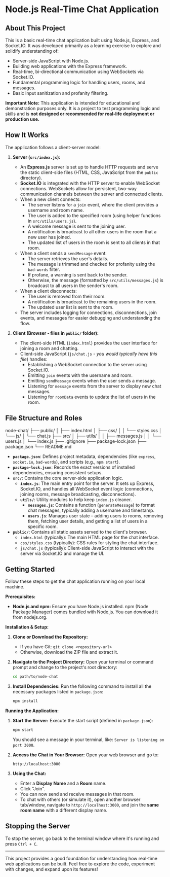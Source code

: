# Node.js Real-Time Chat Application

## About This Project

This is a basic real-time chat application built using Node.js, Express, and Socket.IO. It was developed primarily as a learning exercise to explore and solidify understanding of:

*   Server-side JavaScript with Node.js.
*   Building web applications with the Express framework.
*   Real-time, bi-directional communication using WebSockets via Socket.IO.
*   Fundamental programming logic for handling users, rooms, and messages.
*   Basic input sanitization and profanity filtering.

**Important Note:** This application is intended for educational and demonstration purposes only. It is a project to test programming logic and skills and is **not designed or recommended for real-life deployment or production use.**

## How It Works

The application follows a client-server model:

1.  **Server (`src/index.js`):**
    *   An **Express.js** server is set up to handle HTTP requests and serve the static client-side files (HTML, CSS, JavaScript from the `public` directory).
    *   **Socket.IO** is integrated with the HTTP server to enable WebSocket connections. WebSockets allow for persistent, two-way communication channels between the server and connected clients.
    *   When a new client connects:
        *   The server listens for a `join` event, where the client provides a username and room name.
        *   The user is added to the specified room (using helper functions in `src/utils/users.js`).
        *   A welcome message is sent to the joining user.
        *   A notification is broadcast to all other users in the room that a new user has joined.
        *   The updated list of users in the room is sent to all clients in that room.
    *   When a client sends a `sendMessage` event:
        *   The server retrieves the user's details.
        *   The message is trimmed and checked for profanity using the `bad-words` filter.
        *   If profane, a warning is sent back to the sender.
        *   Otherwise, the message (formatted by `src/utils/messages.js`) is broadcast to all users in the sender's room.
    *   When a client disconnects:
        *   The user is removed from their room.
        *   A notification is broadcast to the remaining users in the room.
        *   The updated user list is sent to the room.
    *   The server includes logging for connections, disconnections, join events, and messages for easier debugging and understanding the flow.

2.  **Client (Browser - files in `public/` folder):**
    *   The client-side HTML (`index.html`) provides the user interface for joining a room and chatting.
    *   Client-side JavaScript (`js/chat.js` - *you would typically have this file*) handles:
        *   Establishing a WebSocket connection to the server using Socket.IO.
        *   Emitting `join` events with the username and room.
        *   Emitting `sendMessage` events when the user sends a message.
        *   Listening for `message` events from the server to display new chat messages.
        *   Listening for `roomData` events to update the list of users in the room.

## File Structure and Roles

node-chat/ ├── public/ │ ├── index.html │ ├── css/ │ │ └── styles.css │ └── js/ │ └── chat.js ├── src/ │ ├── utils/ │ │ ├── messages.js │ │ └── users.js │ └── index.js ├── .gitignore ├── package-lock.json ├── package.json └── README.md

*   **`package.json`**: Defines project metadata, dependencies (like `express`, `socket.io`, `bad-words`), and scripts (e.g., `npm start`).
*   **`package-lock.json`**: Records the exact versions of installed dependencies, ensuring consistent setups.
*   **`src/`**: Contains the core server-side application logic.
    *   **`index.js`**: The main entry point for the server. It sets up Express, Socket.IO, and handles all WebSocket event logic (connections, joining rooms, message broadcasting, disconnections).
    *   **`utils/`**: Utility modules to help keep `index.js` cleaner.
        *   **`messages.js`**: Contains a function (`generateMessage`) to format chat messages, typically adding a username and timestamp.
        *   **`users.js`**: Manages user state – adding users to rooms, removing them, fetching user details, and getting a list of users in a specific room.
*   **`public/`**: Contains all static assets served to the client's browser.
    *   `index.html` (typically): The main HTML page for the chat interface.
    *   `css/styles.css` (typically): CSS rules for styling the chat interface.
    *   `js/chat.js` (typically): Client-side JavaScript to interact with the server via Socket.IO and manage the UI.

## Getting Started

Follow these steps to get the chat application running on your local machine.

**Prerequisites:**

*   **Node.js and npm:** Ensure you have Node.js installed. npm (Node Package Manager) comes bundled with Node.js. You can download it from nodejs.org.

**Installation & Setup:**

1.  **Clone or Download the Repository:**
    *   If you have Git: `git clone <repository-url>`
    *   Otherwise, download the ZIP file and extract it.

2.  **Navigate to the Project Directory:**
    Open your terminal or command prompt and change to the project's root directory:
    ```bash
    cd path/to/node-chat
    ```

3.  **Install Dependencies:**
    Run the following command to install all the necessary packages listed in `package.json`:
    ```bash
    npm install
    ```

**Running the Application:**

1.  **Start the Server:**
    Execute the start script (defined in `package.json`):
    ```bash
    npm start
    ```
    You should see a message in your terminal, like: `Server is listening on port 3000`.

2.  **Access the Chat in Your Browser:**
    Open your web browser and go to:
    ```
    http://localhost:3000
    ```

3.  **Using the Chat:**
    *   Enter a **Display Name** and a **Room** name.
    *   Click "Join".
    *   You can now send and receive messages in that room.
    *   To chat with others (or simulate it), open another browser tab/window, navigate to `http://localhost:3000`, and join the **same room name** with a different display name.

## Stopping the Server

To stop the server, go back to the terminal window where it's running and press `Ctrl + C`.

---

This project provides a good foundation for understanding how real-time web applications can be built. Feel free to explore the code, experiment with changes, and expand upon its features!
```

